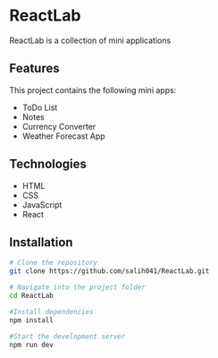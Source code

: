 # ReactLab

ReactLab is a collection of mini applications

## Features
This project contains the following mini apps:
- ToDo List
- Notes
- Currency Converter
- Weather Forecast App

## Technologies
- HTML
- CSS
- JavaScript
- React

## Installation
```bash
# Clone the repository
git clone https://github.com/salih041/ReactLab.git

# Navigate into the project folder
cd ReactLab

#Install dependencies
npm install

#Start the development server
npm run dev
